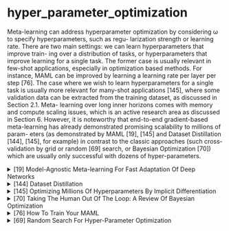 # hyper_parameter_optimization

Meta-learning can address hyperparameter optimization by considering ω to specify hyperparameters, such as regu- larization strength or learning rate. There are two main settings: we can learn hyperparameters that improve train- ing over a distribution of tasks, or hyperparameters that improve learning for a single task. The former case is usually relevant in few-shot applications, especially in optimization based methods. For instance, MAML can be improved by learning a learning rate per layer per step [76]. The case where we wish to learn hyperparameters for a single task is usually more relevant for many-shot applications [145], where some validation data can be extracted from the training dataset, as discussed in Section 2.1. Meta- learning over long inner horizons comes with memory and compute scaling issues, which is an active research area as discussed in Section 6. However, it is noteworthy that end-to-end gradient-based meta-learning has already
demonstrated promising scalability to millions of param- eters (as demonstrated by MAML [19], [145] and Dataset Distillation [144], [145], for example) in contrast to the classic approaches (such cross-validation by grid or random [69] search, or Bayesian Optimization [70]) which are usually only successful with dozens of hyper-parameters.
<!-- REFERENCE -->


<details>
<summary>[19] Model-Agnostic Meta-learning For Fast Adaptation Of Deep Networks</summary>
<br>
<!-- (model_agnostic_meta_learning_for_fast_adaptation_of_deep_networks.md) -->

# model_agnostic_meta_learning_for_fast_adaptation_of_deep_networks.md
## What?
- Model-agnostic meta-learning algorithm that can adapt to every gradient-based models, including classisication, 
regression, reinforcement leanring
## Why?
- To adapt to any gradient-based model
- Solve new task quickly with a few gradient steps by learning initial weights

## How?
The algorithm is shown in the images below:
![alt text](../images/maml.png)

![alt text](../images/maml_few_shot_supervised.png)

![alt text](../images/maml_rl.png)

- Loss function can be any frequenly used loss function for that task.
- MAML can maximize the sensitivity of the loss functions of new tasks with respect to the parameters.
## Results? (What did they find?)
- MAML can be used with any gradient-based models.
- MAML is sensitive to change in the task, such that small changes in the parameters will produce large improvements on 
the loss function.
- Perform better than transfer learning in regression tasks, because they can learn the abstract over tasks.
- State-of-the art in regression, classification, reinforcement learning 
- Without overfitting 
## Ideas to improve?
- Handle the computation problem. The paper currently use approximate method.

## Application ideas
- use meta-learning to find the initial weights for any deep learning model.
<!-- REFERENCE -->


[Model-Agnostic Meta-learning For Fast Adaptation Of Deep Networks](../papers/model_agnostic_meta_learning_for_fast_adaptation_of_deep_networks.md)

</details>



<details>
<summary>[144] Dataset Distillation</summary>
<br>
<!-- (dataset_distillation.md) -->

# dataset_distillation.md

<!-- REFERENCE -->


[Dataset Distillation](../papers/dataset_distillation.md)

</details>



<details>
<summary>[145] Optimizing Millions Of Hyperparameters By Implicit Differentiation</summary>
<br>
<!-- (optimizing_millions_of_hyperparameters_by_implicit_differentiation.md) -->

# optimizing_millions_of_hyperparameters_by_implicit_differentiation.md

<!-- REFERENCE -->


[Optimizing Millions Of Hyperparameters By Implicit Differentiation](../papers/optimizing_millions_of_hyperparameters_by_implicit_differentiation.md)

</details>



<details>
<summary>[70] Taking The Human Out Of The Loop: A Review Of Bayesian Optimization</summary>
<br>
<!-- (taking_the_human_out_of_the_loop_a_review_of_bayesian_optimization.md) -->

# taking_the_human_out_of_the_loop_a_review_of_bayesian_optimization.md

<!-- REFERENCE -->


[Taking The Human Out Of The Loop: A Review Of Bayesian Optimization](../papers/taking_the_human_out_of_the_loop_a_review_of_bayesian_optimization.md)

</details>



<details>
<summary>[76] How To Train Your MAML</summary>
<br>
<!-- (how_to_train_your_maml.md) -->

# how_to_train_your_maml.md
## What?
- Research the practical training techniques help training MAML more effective
## Why?
Disadvantage of original MAML:
- Training Instability: lack of any skip connections
- Second Order Derivative cost
- Absence of Batch Normalization Statistic Accumulation
- Shared (across step) Batch Normalization Bias
- Shared Inner Loop (across step and across parameter) Learning Rate
- Fixed Outer Loop Learning Rate
## How?
Handle these above problem:
- Gradient Instability → Multi-Step Loss Optimization (MSL): propose minimizing the target set loss computed by the base-network after every step towards a support set task,
the loss minimized is a weighted sum of the target set losses after every support set loss update, employ an annealed weighting for the per step losses.

<img src="https://render.githubusercontent.com/render/math?math=\theta=\theta-\beta \nabla_{\theta} \sum_{b=1}^{B} \sum_{i=0}^{N} v_{i} \mathcal{L}_{T_{b}}\left(f_{\theta_{i}^{b}}\right)">

- Second Order Derivative Cost → Derivative-Order Annealing (DA): propose to anneal the derivative-order as training progresses. More specifically, we propose to use first-order gradients for the first 50 epochs of the training phase, and to then switch to second-order gradients for the remainder of the training phase
Using first-order before starting to use second-order derivatives can be used as a strong pretraining method that learns parameters less likely to produce gradient explosion/diminishment issues.
- Absence of Batch Normalization Statistic Accumulation → Per-Step Batch Normalization Running Statistics (BNRS): instantiate N (where N is the total number of inner-loop update steps) sets of running mean and running standard deviation for each batch normalization layer in the network and update the running statistics respectively with the steps being taken during the optimization. The per-step batch normalization methodology should speed up optimization of MAML whilst potentially improving generalization performance

- Shared (across step) Batch Normalization Bias → Per-Step Batch Normalization Weights and Biases (BNWB): batch normalization will learn biases specific to the feature distributions seen at each set, which should increase convergence speed, stability and generalization performance.

- Shared Inner Loop Learning Rate (across step and across parameter) → Learning Per-Layer Per-Step Learning Rates and Gradient Directions (LSLR): we propose, learning a learning rate and direction for each layer in the network as well as learning different learning rates for each adaptation of the base-network as it takes steps

- Fixed Outer Loop Learning Rate → Cosine Annealing of Meta-Optimizer Learning Rate (CA): we propose applying the cosine annealing scheduling on the meta-model’s optimizer (i.e. the meta-optimizer)

## Results? (What did they find?)
- State of the art results, each of above techniques do improve the results
- Use validation set to get better results: ensemble of the top 3 performing per-epoch-models on the validation set were applied on the test set
## Ideas to improve?
Apply these technique when train modifications of MAML

<!-- REFERENCE -->


[How To Train Your MAML](../papers/how_to_train_your_maml.md)

</details>



<details>
<summary>[69] Random Search For Hyper-Parameter Optimization</summary>
<br>
<!-- (random_search_for_hyper_parameter_optimization.md) -->

# random_search_for_hyper_parameter_optimization.md

<!-- REFERENCE -->


[Random Search For Hyper-Parameter Optimization](../papers/random_search_for_hyper_parameter_optimization.md)

</details>

